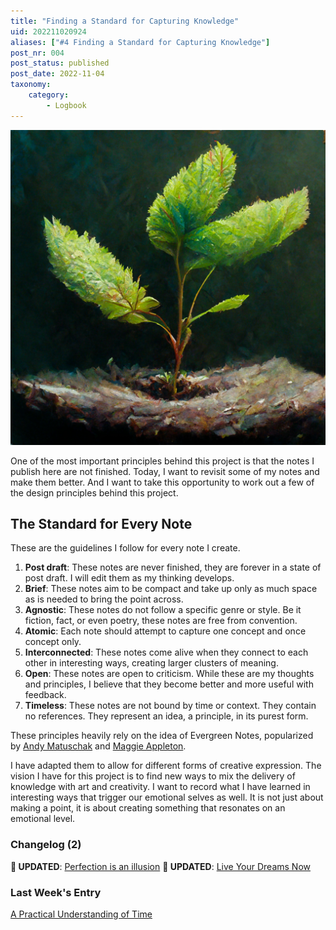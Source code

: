 ```yaml
---
title: "Finding a Standard for Capturing Knowledge"
uid: 202211020924
aliases: ["#4 Finding a Standard for Capturing Knowledge"]
post_nr: 004
post_status: published
post_date: 2022-11-04
taxonomy:
    category:
        - Logbook
---
```


![A sapling growing from the ground, representing one captured unit of knowledge](/_images/image-finding-a-standard-for-capturing-knowledge.jpg "Finding a Standard for Capturing Knowledge")

One of the most important principles behind this project is that the notes I publish here are not finished. Today, I want to revisit some of my notes and make them better. And I want to take this opportunity to work out a few of the design principles behind this project.

## The Standard for Every Note
These are the guidelines I follow for every note I create.

1. **Post draft**: These notes are never finished, they are forever in a state of post draft. I will edit them as my thinking develops.
2. **Brief**: These notes aim to be compact and take up only as much space as is needed to bring the point across.
3. **Agnostic**: These notes do not follow a specific genre or style. Be it fiction, fact, or even poetry, these notes are free from convention.
4. **Atomic**: Each note should attempt to capture one concept and once concept only.
5. **Interconnected**: These notes come alive when they connect to each other in interesting ways, creating larger clusters of meaning.
6. **Open**: These notes are open to criticism. While these are my thoughts and principles, I believe that they become better and more useful with feedback.
7. **Timeless**: These notes are not bound by time or context. They contain no references. They represent an idea, a principle, in its purest form.

These principles heavily rely on the idea of Evergreen Notes, popularized by [Andy Matuschak](https://notes.andymatuschak.org/Evergreen_notes) and [Maggie Appleton](https://maggieappleton.com/evergreens).

I have adapted them to allow for different forms of creative expression. The vision I have for this project is to find new ways to mix the delivery of knowledge with art and creativity. I want to record what I have learned in interesting ways that trigger our emotional selves as well. It is not just about making a point, it is about creating something that resonates on an emotional level.

### Changelog (2)
**🔵 UPDATED**: [Perfection is an illusion](./perfection-is-an-illusion.md)
**🔵 UPDATED**: [Live Your Dreams Now](live-your-dreams-now.md)

### Last Week's Entry
[A Practical Understanding of Time](./a-practical-understanding-of-time.md)